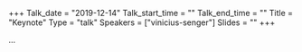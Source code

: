 +++
Talk_date = "2019-12-14"
Talk_start_time = ""
Talk_end_time = ""
Title = "Keynote"
Type = "talk"
Speakers = ["vinicius-senger"]
Slides = ""
+++

...
